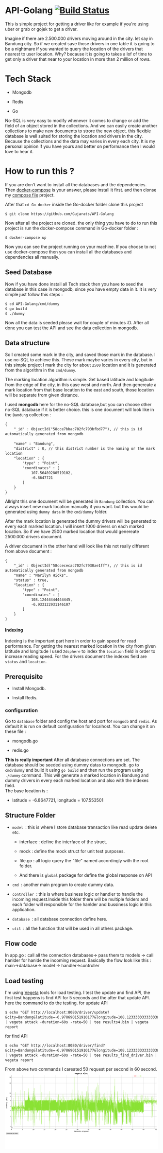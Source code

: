 
# API-Golang [![Build Status](https://secure.travis-ci.org/Gujarats/API-Golang.png)](http://travis-ci.org/Gujarats/API-Golang)
This is simple project for getting a driver like for example if you're using uber or grab or gojek to get a driver.

Imagine if there are 2.500.000 drivers moving around in the city. let say in Bandung city.
So if we created save those drivers in one table it is going to be a nightmare if you wanted to query the location of the drivers that nearest to user location. Why? because it is going to takes a lof of time to get only a driver that near to your location in more than 2 million of rows.

# Tech Stack

* Mongodb

* Redis

* Go

No-SQL is very easy to modify whenever it comes to change or add the field of an object stored in the collections. And we can easily create another collections to make new documents to strore the new object. this flexible database is well suited for storing the location and drivers in the city. Because the collections and the data may varies in every each city. It is my personal opinion if you have yours and better on performance then I would love to hear it.

# How to run this ?

If you are don't want to install all the databases and the dependencies. Then [docker-compose](https://docs.docker.com/compose/install/) is your answer, please install it first.
and then clonse my [compose file](https://github.com/Gujarats/Go-docker) project.

After that `cd Go-docker` inside the Go-docker folder clone this project 
```shell
$ git clone https://github.com/Gujarats/API-Golang
```

Now after all the project are cloned. the only thing you have to do to run this project is run the docker-compose command in Go-docker folder :
```shell
$ docker-compose up
```
Now you can see the project running on your machine. If you choose to not use docker-compose then you can install all the databases and dependencies all manually.

## Seed Database
Now if you have done install all Tech stack then you have to seed the database in this case in mongodb, since you have empty data in it.
It is very simple just follow this steps :
```shell
$ cd API-Golang/cmd/dummy
$ go build
$ ./dummy
```
Now all the data is seeded please wait for couple of minutes :D. After all done you can test the API and see the data collection in mongodb.

## Data structure
So I created some mark in the city, and saved those mark in the database. I use no-SQL to achieve this. These mark maybe varies in every city, but in this simple project I mark the city for about `2500` location and it is generated from the algorithm in the `cmd/dummy`.

The marking location algorithm is simple. Get based latitude and longitude from the edge of the city, in this case west and north. And then genereate a mark location from that base location to the east and south, those location will be separate from given distance.

I used <b>mongodb</b> here for the no-SQL database,but you can choose other no-SQL database if it is better choice. this is one document will look like in the `Bandung` collection : 

```
{
	"_id" : ObjectId("58cce7bbac702fc793bfbd77"), // this is id automatically generated from mongodb

	"name" : "Bandung",
	"district" : 0, // this district number is the naming or the mark location 
	"location" : {
		"type" : "Point",
		"coordinates" : [
			107.56489280519102,
			-6.8647721
		]
	}
}
```
Allright this one document will be generated in `Bandung` collection. You can always insert new mark location manually if you want. but this would be generated using `dummy data` in the `cmd/dummy` folder.


After the mark location is generated the dummy drivers will be generated to every each marked location. I will insert 1000 drivers on each marked location. So if we have 2500 marked location that would genereate 2500.000 drivers document.

A driver document in the other hand will look like this not really different from above document : 
```
{
	"_id" : ObjectId("58ccececac702fc7930ae1ff"), // this is id automatically generated from mongodb
	"name" : "Marilyn Hicks",
	"status" : true,
	"location" : {
		"type" : "Point",
		"coordinates" : [
			108.12444444444445,
			-6.933122931146107
		]
	}
}
```

#### Indexing
Indexing is the important part here in order to gain speed for read performance. For getting the nearest marked location in the city from given latitude and longitude I used `2dsphere` to index the `location` field in order to increase reading speed. For the drivers document the indexes field are `status` and `location`.

## Prerequisite

* Install Mongodb.

* Install Redis.

### configuration 
Go to `database` folder and config the host and port for `mongodb` and `redis`. As default it is run on default configuration for localhost. You can change it on these file : 

* mongodb.go 

* redis.go

<b>This is really important</b>
After all database connections are set. The database should be seeded using dummy datas to mongodb.
go to `cmd/dummy` and build it using `go build` and then run the program using `./dummy` command.
This will generate a marked location in Bandung and dummy drivers in every each marked location and also with the indexes field.  
The base location is : 

* latitude = -6.8647721, longitude = 107.553501

## Structure Folder
* `model `: this is where I store database transaction like read update delete etc.

    * interface : define the interface of the struct.

    * mock : define the mock struct for unit test purposes.

    * file.go : all logic query the "file" named accordingly with the root folder.
    
    * And there is `global` package for define the global response on API

* `cmd `: another main program to create dummy data.

* `controller `: this is where business logic or handler to handle the incoming request.Inside this folder there will be multiple folders and each folder will responsible for the hanlder and bussiness logic in this application.

* `database `: all database connection define here.

* `util `: all the function that will be used in all others package.


## Flow code 
In app.go : call all the connection databases-> pass them to models -> call hanlder for hanlde the incoming request.
Basically the flow look like this : main->database-> model -> handler->controller

## Load testing
I'm using [Vegeta](https://github.com/tsenart/vegeta) tools for load testing. I test the update and find API, the first test happens is find API for 5 seconds and the after that update API. here the command to do the testing.
for update API
```shell
$ echo "GET http://localhost:8080/driver/update?&city=Bandung&latitude=-6.978690151910177&longitude=108.12333333333333&distance=100&id=58ccebc7ac702fc793f9e384&status=true&name=asdf" | vegeta attack -duration=60s -rate=50 | tee results4.bin | vegeta report
```
for find API
```shell
$ echo "GET http://localhost:8080/driver/find?&city=Bandung&latitude=-6.978690151910177&longitude=108.12333333333333&distance=100" | vegeta attack -duration=60s -rate=50 | tee results_find_driver.bin | vegeta report
```
From above two commands I careated 50 request per second in 60 second.
![result_load_testing_from_local](https://github.com/Gujarats/API-Golang/blob/master/result_pike_local.png)




